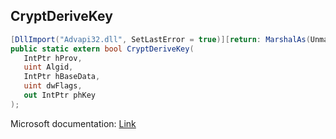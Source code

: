 ## CryptDeriveKey

```csharp
[DllImport("Advapi32.dll", SetLastError = true)][return: MarshalAs(UnmanagedType.Bool)]
public static extern bool CryptDeriveKey(
   IntPtr hProv,
   uint Algid,
   IntPtr hBaseData,
   uint dwFlags,
   out IntPtr phKey
);
```

Microsoft documentation: [Link](https://docs.microsoft.com/en-us/windows/win32/api/wincrypt/nf-wincrypt-cryptderivekey)
